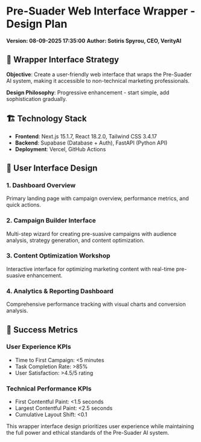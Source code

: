 # Pre-Suader Web Interface Wrapper - Design Plan
**Version: 08-09-2025 17:35:00**
**Author: Sotiris Spyrou, CEO, VerityAI**

## 🎯 Wrapper Interface Strategy

**Objective**: Create a user-friendly web interface that wraps the Pre-Suader AI system, making it accessible to non-technical marketing professionals.

**Design Philosophy**: Progressive enhancement - start simple, add sophistication gradually.

## 🏗️ Technology Stack
- **Frontend**: Next.js 15.1.7, React 18.2.0, Tailwind CSS 3.4.17
- **Backend**: Supabase (Database + Auth), FastAPI (Python API)
- **Deployment**: Vercel, GitHub Actions

## 📱 User Interface Design

### 1. Dashboard Overview
Primary landing page with campaign overview, performance metrics, and quick actions.

### 2. Campaign Builder Interface
Multi-step wizard for creating pre-suasive campaigns with audience analysis, strategy generation, and content optimization.

### 3. Content Optimization Workshop
Interactive interface for optimizing marketing content with real-time pre-suasive enhancement.

### 4. Analytics & Reporting Dashboard
Comprehensive performance tracking with visual charts and conversion analysis.

## 🎯 Success Metrics

### User Experience KPIs
- Time to First Campaign: <5 minutes
- Task Completion Rate: >85%
- User Satisfaction: >4.5/5 rating

### Technical Performance KPIs
- First Contentful Paint: <1.5 seconds
- Largest Contentful Paint: <2.5 seconds
- Cumulative Layout Shift: <0.1

This wrapper interface design prioritizes user experience while maintaining the full power and ethical standards of the Pre-Suader AI system.
